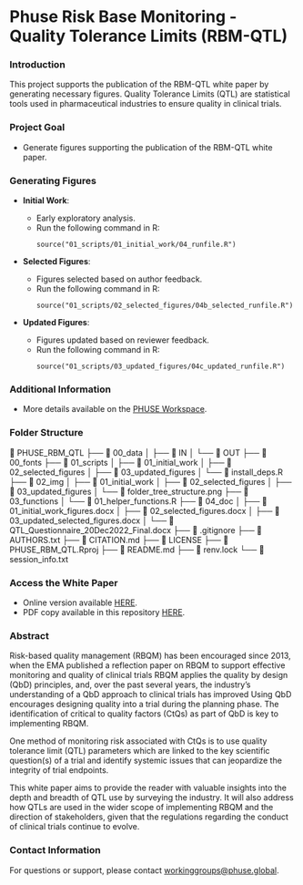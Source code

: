 # Phuse Risk Base Monitoring - Quality Tolerance Limits (RBM-QTL)

### Introduction
This project supports the publication of the RBM-QTL white paper by generating necessary figures. Quality Tolerance Limits (QTL) are statistical tools used in pharmaceutical industries to ensure quality in clinical trials.

### Project Goal

- Generate figures supporting the publication of the RBM-QTL white paper.

### Generating Figures

- **Initial Work**:
    - Early exploratory analysis.
    - Run the following command in R:
      ```
      source("01_scripts/01_initial_work/04_runfile.R")
      ```

- **Selected Figures**:
    - Figures selected based on author feedback.
    - Run the following command in R:
      ```
      source("01_scripts/02_selected_figures/04b_selected_runfile.R")
      ```

- **Updated Figures**:
    - Figures updated based on reviewer feedback.
    - Run the following command in R:
      ```
      source("01_scripts/03_updated_figures/04c_updated_runfile.R")
      ```

### Additional Information

- More details available on the [PHUSE Workspace](https://advance.phuse.global/display/WEL/Quality+Tolerance+Limits).

### Folder Structure

📁 PHUSE_RBM_QTL
├── 📁 00_data
│   ├── 📁 IN
│   └── 📁 OUT
├── 📁 00_fonts
├── 📁 01_scripts
│   ├── 📁 01_initial_work
│   ├── 📁 02_selected_figures
│   ├── 📁 03_updated_figures
│   └── 📄 install_deps.R
├── 📁 02_img
│   ├── 📁 01_initial_work
│   ├── 📁 02_selected_figures
│   ├── 📁 03_updated_figures
│   └── 📄 folder_tree_structure.png
├── 📁 03_functions
│   └── 📄 01_helper_functions.R
├── 📁 04_doc
│   ├── 📄 01_initial_work_figures.docx
│   ├── 📄 02_selected_figures.docx
│   ├── 📄 03_updated_selected_figures.docx
│   └── 📄 QTL_Questionnaire_20Dec2022_Final.docx
├── 📄 .gitignore
├── 📄 AUTHORS.txt
├── 📄 CITATION.md
├── 📄 LICENSE
├── 📄 PHUSE_RBM_QTL.Rproj
├── 📄 README.md
├── 📄 renv.lock
└── 📄 session_info.txt

### Access the White Paper

- Online version available [HERE](https://phuse.s3.eu-central-1.amazonaws.com/Deliverables/Risk+Based+Monitoring/WP-084.pdf).
- PDF copy available in this repository [HERE](04_doc/WP-084.pdf).

### Abstract

Risk-based quality management (RBQM) has been encouraged since 2013, when the EMA published a reflection paper on RBQM to support effective monitoring and quality of clinical trials RBQM applies the quality by design (QbD) principles, and, over the past several years, the industry’s understanding of a QbD approach to clinical trials has improved  Using QbD encourages designing quality into a trial during the planning phase. The identification of critical to quality factors (CtQs) as part of QbD is key to implementing RBQM.

One method of monitoring risk associated with CtQs is to use quality tolerance limit (QTL) parameters which are linked to the key scientific question(s) of a trial and identify systemic issues that can jeopardize the integrity of trial endpoints.

This white paper aims to provide the reader with valuable insights into the depth and breadth of QTL use by surveying the industry. It will also address how QTLs are used in the wider scope of implementing RBQM and the direction of stakeholders, given that the regulations regarding the conduct of clinical trials continue to evolve.


### Contact Information

For questions or support, please contact workinggroups@phuse.global.
